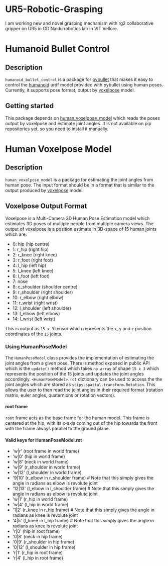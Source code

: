 # UR5-Robotic-Grasping
I am working new and novel grasping mechanism with rg2 collaborative gripper on UR5 in GD Naidu robotics lab in VIT Vellore.

# Humanoid Bullet Control
## Description
`humanoid_bullet_control` is a package for [pybullet](https://github.com/bulletphysics/bullet3) that makes it easy to control the [humanoid](https://github.com/bulletphysics/bullet3/blob/master/examples/pybullet/gym/pybullet_data/humanoid/humanoid.urdf) urdf model provided with pybullet using human poses. Currently, it supports pose format, output by [voxelpose](https://github.com/microsoft/voxelpose-pytorch) model.

## Getting started
This package depends on [human_voxelpose_model](https://github.com/OmkarKabadagi5823/human_voxelpose_model) which reads the poses output by voxelpose and estimate joint angles. It is not available on pip repositories yet, so you need to install it manually.

# Human Voxelpose Model
## Description
`human_voxelpose_model` is a package for estimating the joint angles from human pose. The input format should be in a format that is similar to the output produced by [voxelpose](https://github.com/microsoft/voxelpose-pytorch) model.

## Voxelpose Output Format
Voxelpose is a Multi-Camera 3D Human Pose Estimation model which estimates 3D poses of multiple people from multiple camera views. The output of voxelpose is a position estimate in 3D-space of 15 human joints which are:
-  0: hip (hip centre)
-  1: r_hip (right hip)
-  2: r_knee (right knee)
-  3: r_foot (right foot)
-  4: l_hip (left hip)
-  5: l_knee (left knee)
-  6: l_foot (left foot)
-  7: nose
-  8: c_shoulder (shoulder centre)
-  9: r_shoulder (right shoulder)
- 10: r_elbow (right elbow)
- 11: r_wrist (right wrist)
- 12: l_shoulder (left shoulder)
- 13: l_elbow (left elbow)
- 14: l_wrist (left wrist)

This is output as `15 x 3` tensor which represents the `x`, `y` and `z` position coordinates of the `15` joints.

### Using HumanPoseModel
The `HumanPoseModel` class provides the implementation of estimating the joint angles from a given pose. There is method exposed in public API which is the `update()` method which takes `np.array` of shape `15 x 3` which represents the position of the 15 joints and updates the joint angles accordingly. `<HumanPoseModel>.rot` dictionary can be used to access the the joint angles which are stored as `scipy.spatial.transform.Rotation`. This allows the user to then read the joint angles in their required format (rotation matrix, euler angles, quaternions or rotation vectors).

#### root frame
`root` frame acts as the base frame for the human model. This frame is centered at the hip, with its x-axis coming out of the hip towards the front with the frame always parallel to the ground plane.

#### Valid keys for HumanPoseModel.rot
- 'w|r'     (root frame in world frame)
- 'w|0'     (hip in world frame)
- 'w|8'     (neck in world frame)
- 'w|9'     (r_shoulder in world frame)
- 'w|12'    (l_shoulder in world frame)
- '9|10'    (r_elbow in r_shoulder frame) # Note that this simply gives the angle in radians as elbow is revolute joint
- '12|13'   (l_elbow in l_shoulder frame) # Note that this simply gives the angle in radians as elbow is revolute joint
- 'w|1'     (r_hip in world frame)
- 'w|4'     (l_hip in world frame)
- '1|2'     (r_knee in r_hip frame) # Note that this simply gives the angle in radians as knee is revolute joint
- '4|5'     (l_knee in l_hip frame) # Note that this simply gives the angle in radians as knee is revolute joint
- 'r|0'     (hip in root frame)
- '0|8'     (neck in hip frame)
- '0|9'     (r_shoulder in hip frame)
- '0|12'    (l_shoulder in hip frame)
- 'r|1'     (r_hip in root frame)
- 'r|4'     (l_hip in root frame)
